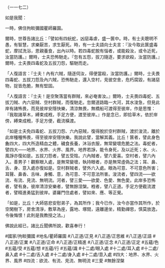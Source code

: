 （一一七二）

如是我聞：

一時，佛住拘睒彌國瞿師羅園。

爾時，世尊告諸比丘：「譬如有四蚖蛇，凶惡毒虐，盛一篋中。時，有士夫聰明不愚，有智慧，求樂厭苦，求生厭死。時，有一士夫語向士夫言：『汝今取此篋盛毒蛇，摩拭洗浴，恩親養食，出內以時。若四毒蛇脫有惱者，或能殺汝，或令近死，汝當防護。』爾時，士夫恐怖馳走。『忽有五怨，拔刀隨逐，要求欲殺，汝當防護。』爾時，士夫畏四毒蛇及五拔刀怨，驅馳而走。

「人復語言：『士夫！內有六賊，隨逐伺汝，得便當殺，汝當防護。』爾時，士夫畏四毒蛇、五拔刀怨及內六賊，恐怖馳走，還入空村，見彼空舍，危朽腐毀，有諸惡物，捉皆危脆，無有堅固。

「人復語言：『士夫！是空聚落當有群賊，來必奄害汝。』爾時，士夫畏四毒蛇、五拔刀賊、內六惡賊、空村群賊，而復馳走。忽爾道路臨一大河，其水浚急，但見此岸有諸怖畏，而見彼岸安隱快樂，清涼無畏，無橋船可渡得至彼岸，作是思惟：『我取諸草木，縛束成栰，手足方便，渡至彼岸。』作是念已，即拾草木，依於岸傍，縛束成栰，手足方便，截流橫渡。

「如是士夫免四毒蛇、五拔刀怨、六內惡賊，復得脫於空村群賊，渡於浚流，離於此岸種種怖畏，得至彼岸安隱快樂。我說此譬，當解其義。比丘！篋者，譬此身色麁四大，四大所造精血之體，穢食長養，沐浴衣服，無常變壞危脆之法。毒蛇者，譬四大——地界、水界、火界、風界。地界若諍，能令身死，及以近死；水、火、風諍亦復如是。五拔刀怨者，譬五受陰。六內賊者，譬六愛喜。空村者，譬六內入。善男子！觀察眼入處，是無常變壞，執持眼者，亦是無常虛偽之法；耳、鼻、舌、身、意入處亦復如是。空村群賊者，譬外六入處。眼為可意、不可意色所害；耳聲、鼻香、舌味、身觸、意，為可意、不可意法所害。浚流者，譬四流——欲流、有流、見流、無明流。河者，譬三愛——欲愛、色愛、無色愛。此岸多恐怖者，譬有身。彼岸清涼安樂者，譬無餘涅槃。栰者，譬八正道。手足方便截流渡者，譬精進勇猛到彼岸。婆羅門住處者，譬如來、應、等正覺。

「如是，比丘！大師慈悲安慰弟子，為其所作；我今已作，汝今亦當作其所作，於空閑樹下，房舍清淨，敷草為座，露地、塚間，遠離邊坐，精勤禪思，慎莫放逸，令後悔恨！此則是我教授之法。」

佛說此經已，諸比丘聞佛所說，歡喜奉行！

#國家/拘睒彌國
#地名/瞿師羅園
#八正道/正見
#八正道/正思維
#八正道/正語
#八正道/正業
#八正道/正命
#八正道/正精進
#八正道/正念
#八正道/正定
#五蘊/色
#五蘊/受
#五蘊/想
#五蘊/行
#五蘊/識
#十二處/眼入處
#十二處/耳入處
#十二處/鼻入處
#十二處/舌入處
#十二處/身入處
#十二處/意入處
#四大：地界、水界、火界、風界
#四流：欲流、有流、見流、無明流
#三愛
#無餘涅槃
